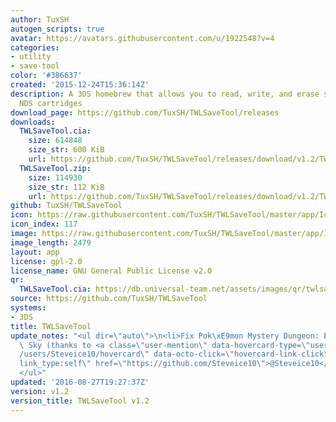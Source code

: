 ```yaml
---
author: TuxSH
autogen_scripts: true
avatar: https://avatars.githubusercontent.com/u/1922548?v=4
categories:
- utility
- save-tool
color: '#386637'
created: '2015-12-24T15:36:14Z'
description: A 3DS homebrew that allows you to read, write, and erase save files from
  NDS cartridges
download_page: https://github.com/TuxSH/TWLSaveTool/releases
downloads:
  TWLSaveTool.cia:
    size: 614848
    size_str: 600 KiB
    url: https://github.com/TuxSH/TWLSaveTool/releases/download/v1.2/TWLSaveTool.cia
  TWLSaveTool.zip:
    size: 114930
    size_str: 112 KiB
    url: https://github.com/TuxSH/TWLSaveTool/releases/download/v1.2/TWLSaveTool.zip
github: TuxSH/TWLSaveTool
icon: https://raw.githubusercontent.com/TuxSH/TWLSaveTool/master/app/IconLarge.png
icon_index: 117
image: https://raw.githubusercontent.com/TuxSH/TWLSaveTool/master/app/IconLarge.png
image_length: 2479
layout: app
license: gpl-2.0
license_name: GNU General Public License v2.0
qr:
  TWLSaveTool.cia: https://db.universal-team.net/assets/images/qr/twlsavetool-cia.png
source: https://github.com/TuxSH/TWLSaveTool
systems:
- 3DS
title: TWLSaveTool
update_notes: "<ul dir=\"auto\">\n<li>Fix Pok\xE9mon Mystery Dungeon: Explorers of\
  \ Sky (thanks to <a class=\"user-mention\" data-hovercard-type=\"user\" data-hovercard-url=\"\
  /users/Steveice10/hovercard\" data-octo-click=\"hovercard-link-click\" data-octo-dimensions=\"\
  link_type:self\" href=\"https://github.com/Steveice10\">@Steveice10</a>)</li>\n\
  </ul>"
updated: '2016-08-27T19:27:37Z'
version: v1.2
version_title: TWLSaveTool v1.2
---
```

